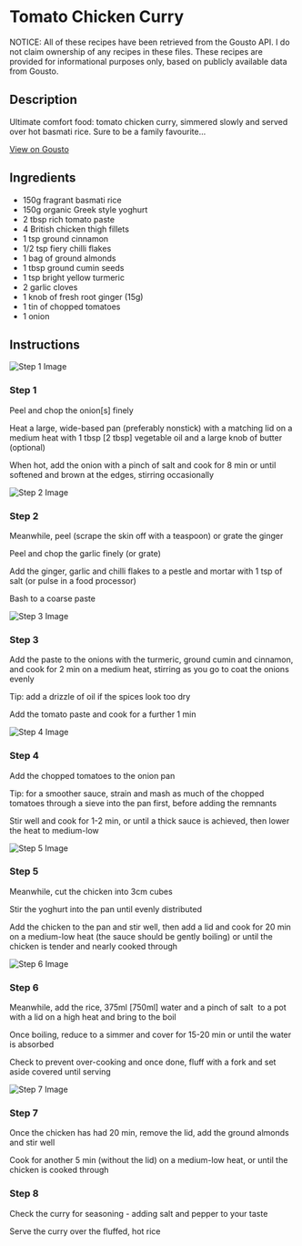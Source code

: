 # Tomato Chicken Curry

NOTICE: All of these recipes have been retrieved from the Gousto API. I do not claim ownership of any recipes in these files. These recipes are provided for informational purposes only, based on publicly available data from Gousto.

## Description

Ultimate comfort food: tomato chicken curry, simmered slowly and served over hot basmati rice. Sure to be a family favourite... 

[View on Gousto](https://www.gousto.co.uk/recipes/cookbook/tomato-chicken-curry)

## Ingredients

- 150g fragrant basmati rice
- 150g organic Greek style yoghurt
- 2 tbsp rich tomato paste
- 4 British chicken thigh fillets 
- 1 tsp ground cinnamon
- 1/2 tsp fiery chilli flakes 
- 1 bag of ground almonds
- 1 tbsp ground cumin seeds
- 1 tsp bright yellow turmeric
- 2 garlic cloves 
- 1 knob of fresh root ginger (15g)
- 1 tin of chopped tomatoes
- 1 onion

## Instructions

![Step 1 Image](https://production-media.gousto.co.uk/cms/recipe-step-image/440_step-1-x200.jpg)

### Step 1

Peel and chop the onion<span class="text-danger">[s]</span>&nbsp;finely


Heat a large, wide-based pan (preferably nonstick) with a matching lid on a medium heat with 1 tbsp <span class="text-danger">[2 tbsp]</span>&nbsp;vegetable oil and a large knob of butter (optional)


When hot, add the onion with a pinch of salt and cook for 8 min or until softened and brown at the edges, stirring occasionally

![Step 2 Image](https://production-media.gousto.co.uk/cms/recipe-step-image/440_step-2-x200.jpg)

### Step 2

Meanwhile, peel (scrape the skin off with a teaspoon) or grate the ginger


Peel and chop the garlic finely (or grate)


Add the ginger, garlic and chilli flakes to a pestle and mortar with 1 tsp of salt (or pulse in a food processor)


Bash to a coarse paste

![Step 3 Image](https://production-media.gousto.co.uk/cms/recipe-step-image/440_step-3-x200.jpg)

### Step 3

Add the paste to the onions with the turmeric, ground cumin and cinnamon, and cook for 2 min on a medium heat, stirring as you go to coat the onions evenly


Tip: add a drizzle of oil if the spices look too dry


Add the tomato paste and cook for a further 1 min

![Step 4 Image](https://production-media.gousto.co.uk/cms/recipe-step-image/440_step-4-x200.jpg)

### Step 4

Add the chopped tomatoes to the onion pan


Tip: for a smoother sauce, strain and mash as much of the chopped tomatoes through a sieve into the pan first, before adding the remnants


Stir well and cook for 1-2 min, or until a thick sauce is achieved, then lower the heat to medium-low

![Step 5 Image](https://production-media.gousto.co.uk/cms/recipe-step-image/440_step-5-x200.jpg)

### Step 5

Meanwhile, cut the chicken into 3cm cubes


Stir the yoghurt&nbsp;into the pan until evenly distributed


Add the chicken to the pan and stir well, then add a lid and cook for 20 min on a medium-low heat (the sauce should be gently boiling) or until the chicken is tender and nearly cooked through

![Step 6 Image](https://production-media.gousto.co.uk/cms/recipe-step-image/440_step-6-x200.jpg)

### Step 6

Meanwhile, add the rice, 375ml <span class="text-danger">[750ml]</span> water and a pinch of&nbsp;salt &nbsp;to a pot with a lid on a high heat and bring to the boil


Once boiling, reduce to a simmer and cover for 15-20 min or until the water is absorbed


Check to prevent over-cooking and once done, fluff with a fork and set aside covered until serving

![Step 7 Image](https://production-media.gousto.co.uk/cms/recipe-step-image/440_step-7-x200.jpg)

### Step 7

Once the chicken has had 20 min, remove the lid, add the ground almonds and stir well


Cook for another 5 min (without the lid) on a medium-low heat, or until the chicken is cooked through

### Step 8

Check the curry for seasoning - adding salt and pepper to your taste


Serve the curry over the fluffed, hot rice

